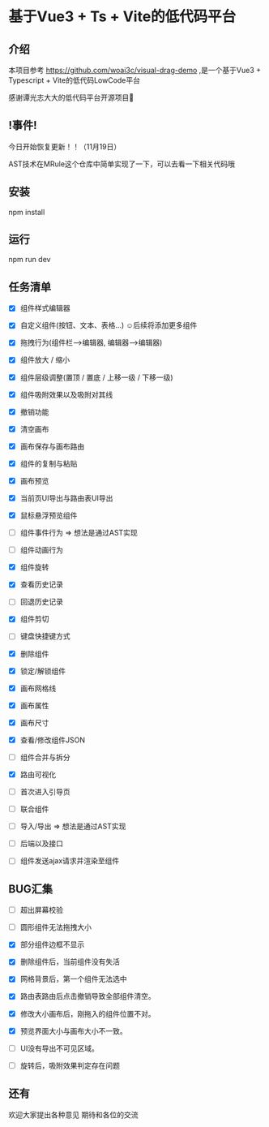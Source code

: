 # 基于Vue3 + Ts + Vite的低代码平台

## 介绍

本项目参考 https://github.com/woai3c/visual-drag-demo ,是一个基于Vue3 + Typescript + Vite的低代码LowCode平台

感谢谭光志大大的低代码平台开源项目💓

## !事件!
今日开始恢复更新！！（11月19日）

AST技术在MRule这个仓库中简单实现了一下，可以去看一下相关代码哦

## 安装
npm install

## 运行
npm run dev

## 任务清单

- [x] 组件样式编辑器
- [x] 自定义组件(按钮、文本、表格...)  ☺️后续将添加更多组件
- [x] 拖拽行为(组件栏-->编辑器, 编辑器-->编辑器)
- [x] 组件放大 / 缩小
- [x] 组件层级调整(置顶 / 置底 / 上移一级 / 下移一级)
- [x] 组件吸附效果以及吸附对其线
- [x] 撤销功能
- [x] 清空画布
- [x] 画布保存与画布路由
- [x] 组件的复制与粘贴
- [x] 画布预览
- [x] 当前页UI导出与路由表UI导出
- [x] 鼠标悬浮预览组件
- [ ] 组件事件行为 => 想法是通过AST实现
- [ ] 组件动画行为
- [x] 组件旋转
- [x] 查看历史记录
- [ ] 回退历史记录
- [x] 组件剪切
- [ ] 键盘快捷键方式
- [x] 删除组件
- [x] 锁定/解锁组件
- [x] 画布网格线
- [x] 画布属性
- [x] 画布尺寸
- [x] 查看/修改组件JSON
- [ ] 组件合并与拆分
- [x] 路由可视化
- [ ] 首次进入引导页
- [ ] 联合组件
- [ ] 导入/导出 => 想法是通过AST实现
- [ ] 后端以及接口
- [ ] 组件发送ajax请求并渲染至组件



## BUG汇集

- [ ] 超出屏幕校验
- [ ] 圆形组件无法拖拽大小
- [x] 部分组件边框不显示
- [x] 删除组件后，当前组件没有失活
- [x] 网格背景后，第一个组件无法选中
- [x] 路由表路由后点击撤销导致全部组件清空。
- [x] 修改大小画布后，刚拖入的组件位置不对。
- [x] 预览界面大小与画布大小不一致。
- [ ] UI没有导出不可见区域。
- [ ] 旋转后，吸附效果判定存在问题


## 还有
欢迎大家提出各种意见 期待和各位的交流
